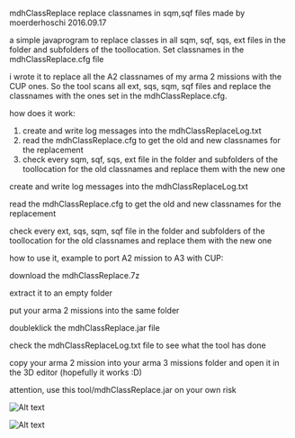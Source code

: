 mdhClassReplace
replace classnames in sqm,sqf files
made by moerderhoschi
2016.09.17

a simple javaprogram to replace classes in all sqm, sqf, sqs, ext files in the folder and subfolders of the toollocation. Set classnames in the mdhClassReplace.cfg file

i wrote it to replace all the A2 classnames of my arma 2 missions with the CUP ones. So the tool scans all ext, sqs, sqm, sqf files and replace the classnames with the ones set in the mdhClassReplace.cfg.

how does it work:
1. create and write log messages into the mdhClassReplaceLog.txt
2. read the mdhClassReplace.cfg to get the old and new classnames for the replacement
3. check every sqm, sqf, sqs, ext file in the folder and subfolders of the toollocation for the old classnames and replace them with the new one

create a﻿﻿nd write log messages into the mdhClassReplaceLog.txt

read the mdhClassReplace.cfg to get the old and new classnames for the replacement

check every ext, sqs, sqm, sqf file in the fold﻿er a﻿nd subfolders of the toollocation for the old classnames and replace them with the new one

how to use it, example to port A2 mission to A3 with CUP:

download the mdhClassReplace.7z

extract it to an empty folder

put your arma 2 missions into the same folder

doubleklick the mdhClassReplace.jar file

check the mdhClassReplaceLog.txt file to see what the tool has done

copy your arma 2 mission into your arma 3 missions folder and open it in the 3D editor (hopefully it works :D)

attention, use this tool/mdhClassReplace.jar on your own risk

 ![Alt text](http://moerderhoschi.bplaced.net/public/tools/arma3/mdhClassReplace.cfg.png)

 ![Alt text](http://moerderhoschi.bplaced.net/public/tools/arma3/mdhClassReplaceLog.txt.png)
